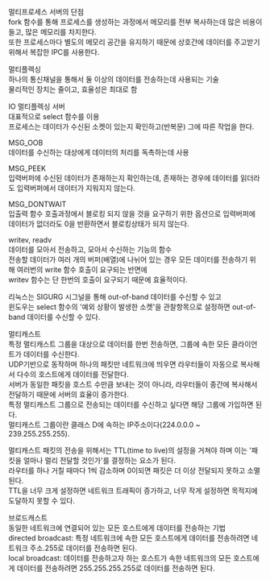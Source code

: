 멀티프로세스 서버의 단점   
fork 함수를 통해 프로세스를 생성하는 과정에서 메모리를 전부 복사하는데 많은 비용이 들고, 많은 메모리를 차지한다.   
또한 프로세스마다 별도의 메모리 공간을 유지하기 때문에 상호간에 데이터를 주고받기 위해서 복잡한 IPC를 사용한다.

멀티플렉싱   
하나의 통신채널을 통해서 둘 이상의 데이터를 전송하는데 사용되는 기술   
물리적인 장치는 줄이고, 효율성은 최대로 함

IO 멀티플렉싱 서버   
대표적으로 select 함수를 이용   
프로세스는 데이터가 수신된 소켓이 있는지 확인하고(반복문) 그에 따른 작업을 한다.

MSG_OOB   
데이터를 수신하는 대상에게 데이터의 처리를 독촉하는데 사용

MSG_PEEK   
입력버퍼에 수신된 데이터가 존재하는지 확인하는데, 존재하는 경우에 데이터를 읽더라도 입력버퍼에서 데이터가 지워지지 않는다.

MSG_DONTWAIT   
입출력 함수 호출과정에서 블로킹 되지 않을 것을 요구하기 위한 옵션으로 입력버퍼에 데이터가 없더라도 0을 반환하면서 블로킹상태가 되지 않는다.

writev, readv   
데이터를 모아서 전송하고, 모아서 수신하는 기능의 함수   
전송할 데이터가 여러 개의 버퍼(배열)에 나뉘어 있는 경우 모든 데이터를 전송하기 위해 여러번의 write 함수 호출이 요구되는 반면에   
writev 함수는 단 한번의 호출이 요구되기 때문에 효율적이다.

리눅스는 SIGURG 시그널을 통해 out-of-band 데이터를 수신할 수 있고   
윈도우는 select 함수의 '예외 상황이 발생한 소켓'을 관찰항목으로 설정하면 out-of-band 데이터를 수신할 수 있다.

멀티캐스트   
특정 멀티캐스트 그룹을 대상으로 데이터를 한번 전송하면, 그룹에 속한 모든 클라이언트가 데이터를 수신한다.   
UDP기반으로 동작하며 하나의 패킷만 네트워크에 띄우면 라우터들이 자동으로 복사해서 다수의 호스트에게 데이터를 전달한다.   
서버가 동일한 패킷을 호스트 수만큼 보내는 것이 아니라, 라우터들이 중간에 복사해서 전달하기 때문에 서버의 효율이 증가한다.   
특정 멀티캐스트 그룹으로 전송되는 데이터를 수신하고 싶다면 해당 그룹에 가입하면 된다.   
멀티캐스트 그룹이란 클래스 D에 속하는 IP주소이다(224.0.0.0 ~ 239.255.255.255).

멀티캐스트 패킷의 전송을 위해서는 TTL(time to live)의 설정을 거쳐야 하며 이는 '패킷을 얼마나 멀리 전달할 것인가'를 결정하는 요소가 된다.   
라우터를 하나 거칠 때마다 1씩 감소하며 0이되면 패킷은 더 이상 전달되지 못하고 소멸된다.   
TTL을 너무 크게 설정하면 네트워크 트래픽이 증가하고, 너무 작게 설정하면 목적지에 도달하지 못할 수 있다.

브로드캐스트   
동일한 네트워크에 연결되어 있는 모든 호스트에게 데이터를 전송하는 기법   
directed broadcast: 특정 네트워크에 속한 모든 호스트에게 데이터를 전송하려면 네트워크 주소.255로 데이터를 전송하면 된다.   
local broadcast: 데이터를 전송하고자 하는 호스트가 속한 네트워크의 모든 호스트에게 데이터를 전송하려면 255.255.255.255로 데이터를 전송하면 된다.